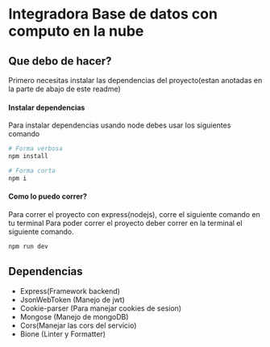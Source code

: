 # Integradora Base de datos con computo en la nube

## Que debo de hacer? 

Primero necesitas instalar las dependencias del proyecto(estan anotadas en la parte de abajo de este readme)

#### Instalar dependencias

Para instalar dependencias usando node debes usar los siguientes comando

```bash
# Forma verbosa
npm install 

# Forma corta
npm i
```

#### Como lo puedo correr?
Para correr el proyecto con express(nodejs), corre el siguiente comando en tu terminal 
Para poder correr el proyecto deber correr en la terminal el siguiente comando.
```bash
npm run dev
```

### 

## Dependencias

* Express(Framework backend)
* JsonWebToken (Manejo de jwt)
* Cookie-parser (Para manejar cookies de sesion)
* Mongose (Manejo de mongoDB)
* Cors(Manejar las cors del servicio)
* Bione (Linter y Formatter)

